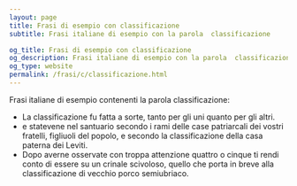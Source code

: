 ```yaml
---
layout: page
title: Frasi di esempio con classificazione 
subtitle: Frasi italiane di esempio con la parola  classificazione

og_title: Frasi di esempio con classificazione 
og_description: Frasi italiane di esempio con la parola  classificazione
og_type: website
permalink: /frasi/c/classificazione.html
---
```


Frasi italiane di esempio contenenti la parola classificazione:


- La classificazione fu fatta a sorte, tanto per gli uni quanto per gli altri.
- e statevene nel santuario secondo i rami delle case patriarcali dei vostri fratelli, figliuoli del popolo, e secondo la classificazione della casa paterna dei Leviti.
- Dopo averne osservate con troppa attenzione quattro o cinque ti rendi conto di essere su un crinale scivoloso, quello che porta in breve alla classificazione di vecchio porco semiubriaco.
